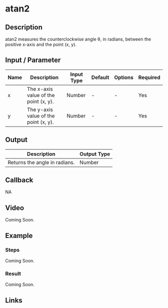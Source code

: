# atan2

## Description

atan2 measures the counterclockwise angle θ, in radians, between the positive x-axis and the point (x, y). 

## Input / Parameter

| Name | Description | Input Type | Default | Options | Required |
| ------ | ------ | ------ | ------ | ------ | ------ |
| x | The x-axis value of the point (x, y). | Number | - | - | Yes |
| y | The y-axis value of the point (x, y). | Number | - | - | Yes |

## Output

| Description | Output Type |
| ------ | ------ |
| Returns the angle in radians. | Number |

## Callback

NA

## Video

Coming Soon.

<!-- Format: [![Video]({image-path}?raw=true)]({url-link}) -->

## Example

<!-- Share a scenario, like a user requirements. -->

### Steps

Coming Soon.

<!-- Show the steps and share some screenshots.

1. .....

Format: ![]({image-path}?raw=true) -->

### Result

Coming Soon.

<!-- Explain the output.

Format: ![]({image-path}?raw=true) -->

## Links